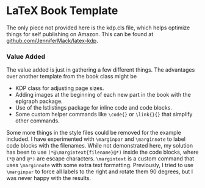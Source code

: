 # LaTeX Book Template

The only piece not provided here is the kdp.cls file, which helps optimize things for self publishing on Amazon. This can be found at [github.com/JenniferMack/latex-kdp](https://github.com/JenniferMack/latex-kdp).


### Value Added
The value added is just in gathering a few different things. The advantages over another template from the book class might be
* KDP class for adjusting page sizes. 
* Adding images at the beginning of each new part in the book with the epigraph package. 
* Use of the lstlistings package for inline code and code blocks.
* Some custom helper commands like `\code{}` or `\link{}{}` that simplify other commands.


Some more things in the style files could be removed for the example included. I have experimented with `\marginpar` and `\marginnote` to label code blocks with the filenames. While not demonstrated here, my solution has been to use `(*@\margintext{filename}@*)` inside the code blocks, where `(*@` and `@*)` are escape characters. `\margintext` is a custom command that uses `\marginnote` with some extra text formatting. Previously, I tried to use `\marginpar` to force all labels to the right and rotate them 90 degrees, but I was never happy with the results. 
